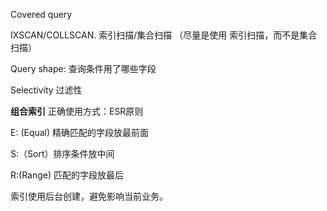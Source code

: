 Covered query

IXSCAN/COLLSCAN.   索引扫描/集合扫描 （尽量是使用 索引扫描，而不是集合扫描）

Query shape:  查询条件用了哪些字段

Selectivity   过滤性

**组合索引** 正确使用方式：ESR原则

E: (Equal) 精确匹配的字段放最前面

S:（Sort）排序条件放中间

R:(Range) 匹配的字段放最后



索引使用后台创建，避免影响当前业务。

